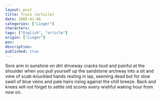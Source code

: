 ```yaml
---
layout: post
title: Truce (article)
date: 2005-01-06
categories: ["Linger"]
characters: 
tags: ["English", "article"]
origin: ["Linger"]
pov: 
description: 
published: true
---
```


Sore arm in sunshine on dirt driveway cracks loud and painful at the shoulder when you pull yourself up the sandstone archway into a sit and view of scab-knuckled hands resting in lap, seeming dead but for slow swell of blue veins and pale hairs rising against the chill breeze. Back and knees will not forget to settle old scores every wishful waking hour from now on.
